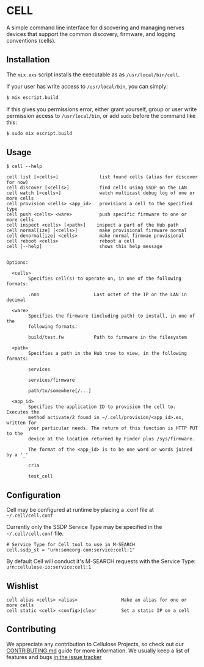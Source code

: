 CELL
====

A simple command line interface for discovering and managing nerves devices that support the common discovery, firmware, and logging conventions (cells).

## Installation

The `mix.exs` script installs the executable as as `/usr/local/bin/cell`.

If your user has write access to `/usr/local/bin`, you can simply:

```bash
$ mix escript.build
```

If this gives you permissions error, either grant yourself, group or user write
permission access to `/usr/local/bin`, or add `sudo` before the command like this:

```bash
$ sudo mix escript.build
```

## Usage

```
$ cell --help

cell list [<cells>]               list found cells (alias for discover for now)
cell discover [<cells>]           find cells using SSDP on the LAN
cell watch [<cells>]              watch multicast debug log of one or more cells
cell provision <cells> <app_id>   provisions a cell to the specified type
cell push <cells> <ware>          push specific firmware to one or more cells
cell inspect <cells> [<path>]    inspect a part of the Hub path
cell normal[ize] [<cells>]        make provisional firmware normal
cell denormal[ize] <cells>        make normal firmwae provisional
cell reboot <cells>               reboot a cell
cell [--help]                     shows this help message


Options:

  <cells>
        Specifies cell(s) to operate on, in one of the following formats:

        .nnn                    Last octet of the IP on the LAN in decimal

  <ware>
        Specifies the firmware (including path) to install, in one of the
        following formats:

        build/test.fw           Path to firmware in the filesystem

  <path>
        Specifies a path in the Hub tree to view, in the following formats:

        services

        services/firmware

        path/to/somewhere[/...]

  <app_id>
        Specifies the application ID to provision the cell to. Executes the
        method activate/2 found in ~/.cell/provision/<app_id>.ex, written for
        your particular needs. The return of this function is HTTP PUT to the
        device at the location returned by Finder plus /sys/firmware.

        The format of the <app_id> is to be one word or words joined by a '_'

        cr1a

        test_cell
```

## Configuration

Cell may be configured at runtime by placing a .conf file at `~/.cell/cell.conf`

Currently only the SSDP Service Type may be specified in the `~/.cell/cell.conf`
file.

    # Service Type for Cell tool to use in M-SEARCH
    cell.ssdp_st = "urn:someorg-com:service:cell:1"

By default Cell will conduct it's M-SEARCH requests with the Service Type:
`urn:cellulose-io:service:cell:1`

## Wishlist

    cell alias <cells> <alias>                Make an alias for one or more cells
    cell static <cell> <config>|clear         Set a static IP on a cell

## Contributing

We appreciate any contribution to Cellulose Projects, so check out our
[CONTRIBUTING.md](CONTRIBUTING.md) guide for more information. We usually keep
a list of features and bugs [in the issue tracker][issues]

[issues]: https://github.com/cellulose/ethernet/issues
